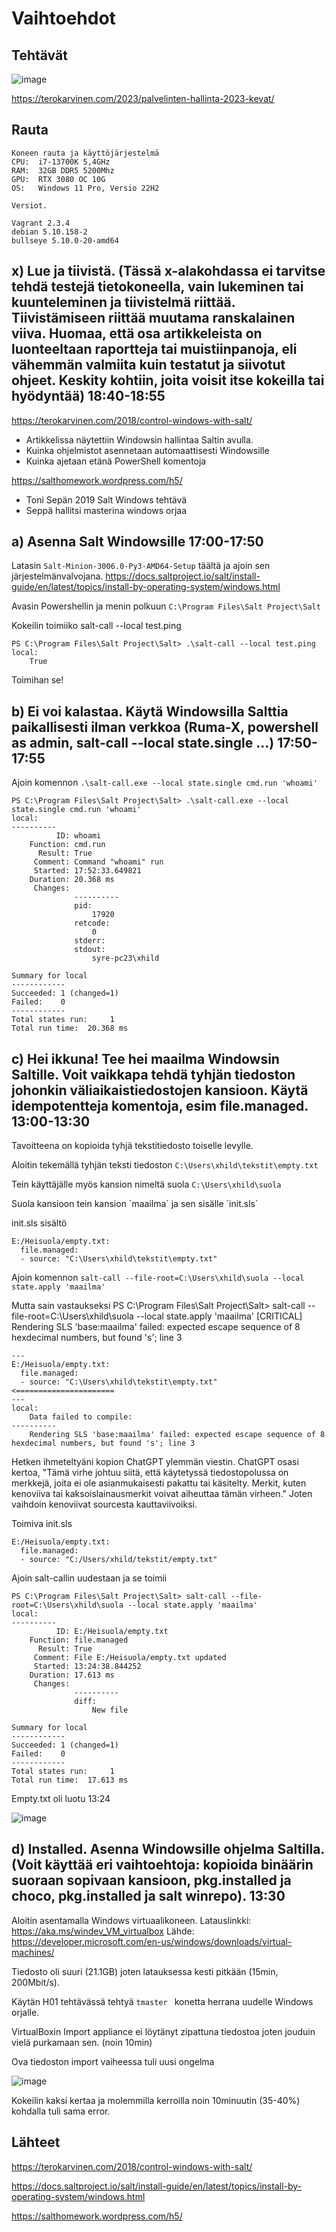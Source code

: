# Vaihtoehdot

## Tehtävät

![image](https://user-images.githubusercontent.com/122887067/235122055-9e9c4404-a538-4912-a65f-bb69dd3a71b2.png)

https://terokarvinen.com/2023/palvelinten-hallinta-2023-kevat/
## Rauta

    Koneen rauta ja käyttöjärjestelmä
    CPU:  i7-13700K 5,4GHz
    RAM:  32GB DDR5 5200Mhz
    GPU:  RTX 3080 OC 10G
    OS:   Windows 11 Pro, Versio 22H2
    
    Versiot. 
    
    Vagrant 2.3.4
    debian 5.10.158-2
    bullseye 5.10.0-20-amd64
    
## x) Lue ja tiivistä. (Tässä x-alakohdassa ei tarvitse tehdä testejä tietokoneella, vain lukeminen tai kuunteleminen ja tiivistelmä riittää. Tiivistämiseen riittää muutama ranskalainen viiva. Huomaa, että osa artikkeleista on luonteeltaan raportteja tai muistiinpanoja, eli vähemmän valmiita kuin testatut ja siivotut ohjeet. Keskity kohtiin, joita voisit itse kokeilla tai hyödyntää) 18:40-18:55

https://terokarvinen.com/2018/control-windows-with-salt/

- Artikkelissa näytettiin Windowsin hallintaa Saltin avulla.
- Kuinka ohjelmistot asennetaan automaattisesti Windowsille
- Kuinka ajetaan etänä PowerShell komentoja

https://salthomework.wordpress.com/h5/

- Toni Sepän 2019 Salt Windows tehtävä
- Seppä hallitsi masterina windows orjaa

## a) Asenna Salt Windowsille 17:00-17:50

Latasin `Salt-Minion-3006.0-Py3-AMD64-Setup` täältä ja ajoin sen järjestelmänvalvojana. 
https://docs.saltproject.io/salt/install-guide/en/latest/topics/install-by-operating-system/windows.html

Avasin Powershellin ja menin polkuun `C:\Program Files\Salt Project\Salt` 

Kokeilin toimiiko salt-call --local test.ping

    PS C:\Program Files\Salt Project\Salt> .\salt-call --local test.ping
    local:
        True
        
Toimihan se!

## b) Ei voi kalastaa. Käytä Windowsilla Salttia paikallisesti ilman verkkoa (Ruma-X, powershell as admin, salt-call --local state.single ...) 17:50-17:55

Ajoin komennon `.\salt-call.exe --local state.single cmd.run 'whoami'`

    PS C:\Program Files\Salt Project\Salt> .\salt-call.exe --local state.single cmd.run 'whoami'
    local:
    ----------
              ID: whoami
        Function: cmd.run
          Result: True
         Comment: Command "whoami" run
         Started: 17:52:33.649821
        Duration: 20.368 ms
         Changes:
                  ----------
                  pid:
                      17920
                  retcode:
                      0
                  stderr:
                  stdout:
                      syre-pc23\xhild

    Summary for local
    ------------
    Succeeded: 1 (changed=1)
    Failed:    0
    ------------
    Total states run:     1
    Total run time:  20.368 ms
    
## c) Hei ikkuna! Tee hei maailma Windowsin Saltille. Voit vaikkapa tehdä tyhjän tiedoston johonkin väliaikaistiedostojen kansioon. Käytä idempotentteja komentoja, esim file.managed. 13:00-13:30

Tavoitteena on kopioida tyhjä tekstitiedosto toiselle levylle.

Aloitin tekemällä tyhjän teksti tiedoston `C:\Users\xhild\tekstit\empty.txt`

Tein käyttäjälle myös kansion nimeltä suola `C:\Users\xhild\suola`

Suola kansioon tein kansion ´maailma´ ja sen sisälle ´init.sls´

init.sls sisältö

    E:/Heisuola/empty.txt:
      file.managed:
      - source: "C:\Users\xhild\tekstit\empty.txt"
      
Ajoin komennon `salt-call --file-root=C:\Users\xhild\suola --local state.apply 'maailma'`

Mutta sain vastaukseksi 
    PS C:\Program Files\Salt Project\Salt> salt-call --file-root=C:\Users\xhild\suola --local state.apply 'maailma'
    [CRITICAL] Rendering SLS 'base:maailma' failed: expected escape sequence of 8 hexdecimal numbers, but found 's'; line 3

    ---
    E:/Heisuola/empty.txt:
      file.managed:
      - source: "C:\Users\xhild\tekstit\empty.txt"     <======================
    ---
    local:
        Data failed to compile:
    ----------
        Rendering SLS 'base:maailma' failed: expected escape sequence of 8 hexdecimal numbers, but found 's'; line 3

Hetken ihmeteltyäni kopion ChatGPT ylemmän viestin. ChatGPT osasi kertoa, "Tämä virhe johtuu siitä, että käytetyssä tiedostopolussa on merkkejä, joita ei ole asianmukaisesti pakattu tai käsitelty. Merkit, kuten kenoviiva tai kaksoislainausmerkit voivat aiheuttaa tämän virheen." Joten vaihdoin kenoviivat sourcesta kauttaviivoiksi.

Toimiva init.sls

    E:/Heisuola/empty.txt:
      file.managed:
      - source: "C:/Users/xhild/tekstit/empty.txt"

Ajoin salt-callin uudestaan ja se toimii

    PS C:\Program Files\Salt Project\Salt> salt-call --file-root=C:\Users\xhild\suola --local state.apply 'maailma'
    local:
    ----------
              ID: E:/Heisuola/empty.txt
        Function: file.managed
          Result: True
         Comment: File E:/Heisuola/empty.txt updated
         Started: 13:24:38.844252
        Duration: 17.613 ms
         Changes:
                  ----------
                  diff:
                      New file

    Summary for local
    ------------
    Succeeded: 1 (changed=1)
    Failed:    0
    ------------
    Total states run:     1
    Total run time:  17.613 ms
    
Empty.txt oli luotu 13:24 

![image](https://user-images.githubusercontent.com/122887067/236435687-ecd07e67-8087-41ab-9fb5-ca22c39e2743.png)

## d) Installed. Asenna Windowsille ohjelma Saltilla. (Voit käyttää eri vaihtoehtoja: kopioida binäärin suoraan sopivaan kansioon, pkg.installed ja choco, pkg.installed ja salt winrepo). 13:30

Aloitin asentamalla Windows virtuaalikoneen. Latauslinkki: https://aka.ms/windev_VM_virtualbox Lähde: https://developer.microsoft.com/en-us/windows/downloads/virtual-machines/

Tiedosto oli suuri (21.1GB) joten latauksessa kesti pitkään (15min, 200Mbit/s).

Käytän H01 tehtävässä tehtyä `tmaster ` konetta herrana uudelle Windows orjalle.

VirtualBoxin Import appliance ei löytänyt zipattuna tiedostoa joten jouduin vielä purkamaan sen. (noin 10min)

Ova tiedoston import vaiheessa tuli uusi ongelma

![image](https://user-images.githubusercontent.com/122887067/236446737-694e2e97-4fc1-4a99-b126-469283632391.png)

Kokeilin kaksi kertaa ja molemmilla kerroilla noin 10minuutin (35-40%) kohdalla tuli sama error.

## Lähteet
https://terokarvinen.com/2018/control-windows-with-salt/

https://docs.saltproject.io/salt/install-guide/en/latest/topics/install-by-operating-system/windows.html

https://salthomework.wordpress.com/h5/
